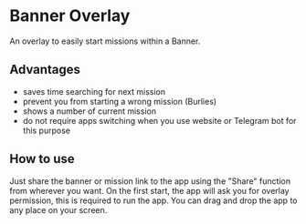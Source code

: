 # Banner Overlay

An overlay to easily start missions within a Banner.

## Advantages
* saves time searching for next mission
* prevent you from starting a wrong mission (Burlies)
* shows a number of current mission
* do not require apps switching when you use website or Telegram bot for this purpose

## How to use

Just share the banner or mission link to the app using the "Share" function from wherever you want. 
On the first start, the app will ask you for overlay permission, this is required to run the app. 
You can drag and drop the app to any place on your screen.
